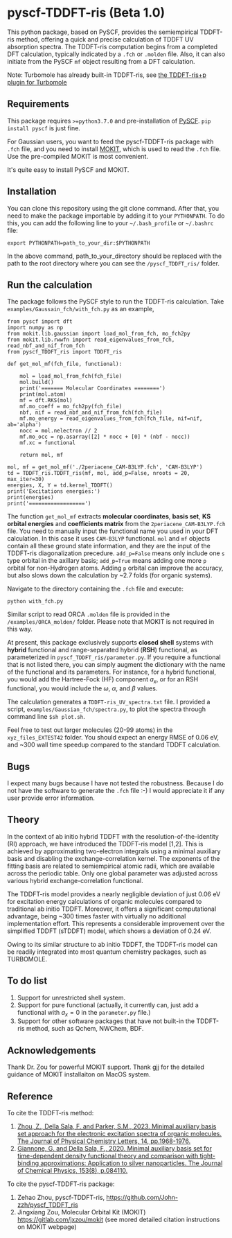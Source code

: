 # pyscf-TDDFT-ris (Beta 1.0)
This python package, based on PySCF, provides the semiempirical TDDFT-ris method, offering a quick and precise calculation of TDDFT UV absorption spectra. The TDDFT-ris computation begins from a completed DFT calculation, typically indicated by a `.fch` or `.molden` file. Also, it can also initiate from the PySCF `mf` object resulting from a DFT calculation.


Note: Turbomole has already built-in TDDFT-ris, see [the TDDFT-ris+p plugin for Turbomole](https://github.com/John-zzh/TDDFT-ris)

## Requirements
This package requires `>=python3.7.0` and pre-installation of [PySCF](https://github.com/pyscf/pyscf). `pip install pyscf` is just fine.

For Gaussian users, you want to feed the pyscf-TDDFT-ris package with `.fch` file, and you need to install [MOKIT](https://gitlab.com/jxzou/mokit), which is used to read the `.fch` file. Use the pre-compiled MOKIT is most convenient.


It's quite easy to install PySCF and MOKIT.

## Installation
You can clone this repository using the git clone command. After that, you need to make the package importable by adding it to your `PYTHONPATH`. To do this, you can add the following line to your `~/.bash_profile` or `~/.bashrc` file:
```
export PYTHONPATH=path_to_your_dir:$PYTHONPATH
```
In the above command, path_to_your_directory should be replaced with the path to the root directory where you can see the `/pyscf_TDDFT_ris/` folder.

## Run the calculation

The package follows the PySCF style to run the TDDFT-ris calculation. Take `examples/Gaussain_fch/with_fch.py` as an example,

```
from pyscf import dft
import numpy as np
from mokit.lib.gaussian import load_mol_from_fch, mo_fch2py
from mokit.lib.rwwfn import read_eigenvalues_from_fch, read_nbf_and_nif_from_fch
from pyscf_TDDFT_ris import TDDFT_ris

def get_mol_mf(fch_file, functional):

    mol = load_mol_from_fch(fch_file)
    mol.build()
    print('======= Molecular Coordinates ========')
    print(mol.atom)
    mf = dft.RKS(mol)
    mf.mo_coeff = mo_fch2py(fch_file)
    nbf, nif = read_nbf_and_nif_from_fch(fch_file)
    mf.mo_energy = read_eigenvalues_from_fch(fch_file, nif=nif, ab='alpha')
    nocc = mol.nelectron // 2
    mf.mo_occ = np.asarray([2] * nocc + [0] * (nbf - nocc))
    mf.xc = functional

    return mol, mf

mol, mf = get_mol_mf('./2periacene_CAM-B3LYP.fch', 'CAM-B3LYP')
td = TDDFT_ris.TDDFT_ris(mf, mol, add_p=False, nroots = 20, max_iter=30)
energies, X, Y = td.kernel_TDDFT()
print('Excitations energies:')
print(energies)
print('==================')
```

The function `get_mol_mf` extracts **molecular coordinates**, **basis set**, **KS orbital energies** and **coefficients matrix** from the `2periacene_CAM-B3LYP.fch` file. You need to manually input the functional name you used in your DFT calculation. In this case it uses `CAM-B3LYP` functional. `mol` and `mf` objects contain all these ground state information, and they are the input of the TDDFT-ris diagonalization precedure. `add_p=False` means only include one `s` type orbital in the axillary basis; `add_p=True` means adding one more `p` orbital for non-Hydrogen atoms. Adding `p` orbital can improve the accuracy, but also slows down the calculation by ~2.7 folds (for organic systems).

Navigate to the directory containing the `.fch` file and execute:
```
python with_fch.py
```

Similar script to read ORCA `.molden` file is provided in the `/examples/ORCA_molden/` folder. Please note that MOKIT is not required in this way.

At present, this package exclusively supports **closed shell** systems with **hybrid** functional and range-separated hybrid (**RSH**) functional, as parameterized in `pyscf_TDDFT_ris/parameter.py`. If you require a functional that is not listed there, you can simply augment the dictionary with the name of the functional and its parameters. For instance, for a hybrid functional, you would add the Hartree-Fock (HF) component $a_x$, or for an RSH functional, you would include the $\omega$, $\alpha$, and $\beta$ values.

The calculation generates a `TDDFT-ris_UV_spectra.txt` file. I provided a script, `examples/Gaussian_fch/spectra.py`, to plot the spectra through command line `$sh plot.sh`.

Feel free to test out larger molecules (20-99 atoms) in the `xyz_files_EXTEST42` folder. You should expect an energy RMSE of 0.06 eV, and ~300 wall time speedup compared to the standard TDDFT calculation.

## Bugs

I expect many bugs because I have not tested the robustness. Because I do not have the software to generate the `.fch` file :-)
I would appreciate it if any user provide error information.

## Theory
In the context of ab initio hybrid TDDFT with the resolution-of-the-identity (RI) approach, we have introduced the TDDFT-ris model [1,2]. This is achieved by approximating two-electron integrals using a minimal auxiliary basis and disabling the exchange-correlation kernel. The exponents of the fitting basis are related to semiempirical atomic radii, which are available across the periodic table. Only one global parameter was adjusted across various hybrid exchange-correlation functional.

The TDDFT-ris model provides a nearly negligible deviation of just 0.06 eV for excitation energy calculations of organic molecules compared to traditional ab initio TDDFT. Moreover, it offers a significant computational advantage, being ~300 times faster with virtually no additional implementation effort. This represents a considerable improvement over the simplified TDDFT (sTDDFT) model, which shows a deviation of 0.24 eV.

Owing to its similar structure to ab initio TDDFT, the TDDFT-ris model can be readily integrated into most quantum chemistry packages, such as TURBOMOLE.

## To do list
1. Support for unrestricted shell system.
2. Support for pure functional (actually, it currently can, just add a functional with $a_x =0$ in the `parameter.py` file.)
3. Support for other software packages that have not built-in the TDDFT-ris method, such as Qchem, NWChem, BDF.

## Acknowledgements
Thank Dr. Zou for powerful MOKIT support. Thank gjj for the detailed guidance of MOKIT installaiton on MacOS system.

## Reference
To cite the TDDFT-ris method:
1. [Zhou, Z., Della Sala, F. and Parker, S.M., 2023. Minimal auxiliary basis set approach for the electronic excitation spectra of organic molecules. The Journal of Physical Chemistry Letters, 14, pp.1968-1976.](https://pubs.acs.org/doi/10.1021/acs.jpclett.2c03698)
2. [Giannone, G. and Della Sala, F., 2020. Minimal auxiliary basis set for time-dependent density functional theory and comparison with tight-binding approximations: Application to silver nanoparticles. The Journal of Chemical Physics, 153(8), p.084110.](https://doi.org/10.1063/5.0020545)
   
To cite the pyscf-TDDFT-ris package:
1. Zehao Zhou, pyscf-TDDFT-ris, https://github.com/John-zzh/pyscf_TDDFT_ris
2. Jingxiang Zou, Molecular Orbital Kit (MOKIT) https://gitlab.com/jxzou/mokit (see mored detailed citation instructions on MOKIT webpage)